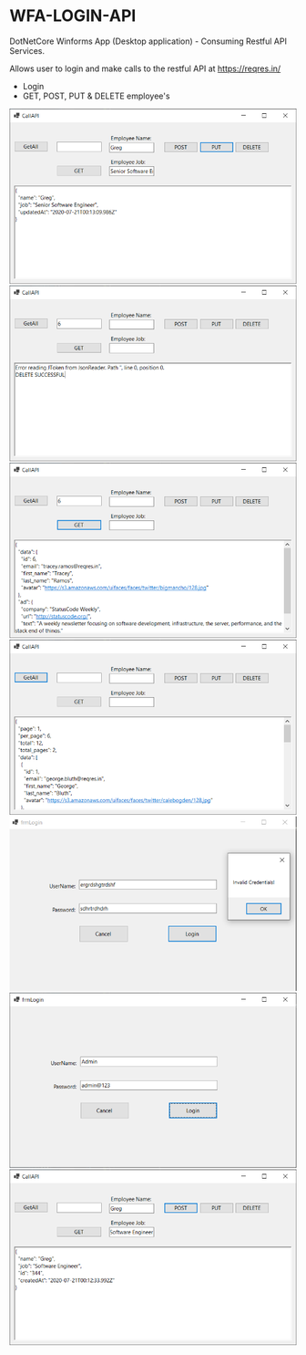 # WFA-LOGIN-API
DotNetCore Winforms App (Desktop application) - Consuming Restful API Services. 

Allows user to login and make calls to the restful API at https://reqres.in/

- Login
- GET, POST, PUT & DELETE employee's

![](put.png)
![](delete.png)
![](get1.png)
![](getall.png)
![](invalidUser.png)
![](login.png)
![](postjsondata.png)
